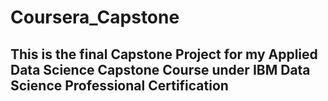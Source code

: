 # Coursera_Capstone

## This is the final Capstone Project for my Applied Data Science Capstone Course under IBM Data Science Professional Certification
